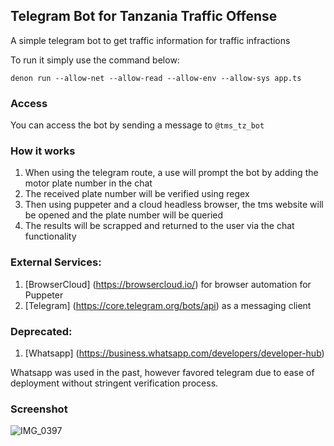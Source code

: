 ## Telegram Bot for Tanzania Traffic Offense

A simple telegram bot to get traffic information for traffic infractions

To run it simply use the command below:

`denon run --allow-net --allow-read --allow-env --allow-sys app.ts`

### Access
You can access the bot by sending a message to `@tms_tz_bot`

### How it works
1. When using the telegram route, a use will prompt the bot by adding the motor plate number in the chat
2. The received plate number will be verified using regex
3. Then using puppeter and a cloud headless browser, the tms website will be opened and the plate number will be queried
4. The results will be scrapped and returned to the user via the chat functionality

### External Services:

1. [BrowserCloud] (https://browsercloud.io/) for browser automation for Puppeter
2. [Telegram] (https://core.telegram.org/bots/api) as a messaging client

### Deprecated:
1. [Whatsapp] (https://business.whatsapp.com/developers/developer-hub)

Whatsapp was used in the past, however favored telegram due to ease of deployment without stringent verification process.

### Screenshot

![IMG_0397](https://github.com/hkadyanji/tms-telegram-bot/assets/10661501/a07d1103-6f2d-4b34-9491-974d03f76980)
